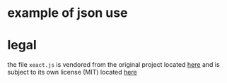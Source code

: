 # example of json use

# legal
the file `xeact.js` is vendored from the original project located
[here](https://github.com/Xe/Xeact/)
and is subject to its own license (MIT) located
[here](https://github.com/Xe/Xeact/blob/main/LICENSE)

